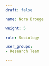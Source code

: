 ```yaml
---
draft: false

name: Nora Broege

weight: 5

role: Sociology

user_groups:
- Research Team

---
```


